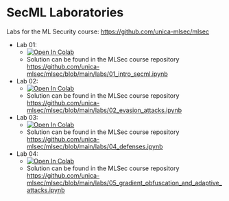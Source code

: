 # SecML Laboratories

Labs for the ML Security course: https://github.com/unica-mlsec/mlsec

* Lab 01: 
  * [![Open In Colab](https://colab.research.google.com/assets/colab-badge.svg)](https://colab.research.google.com/github/maurapintor/unica_mlsec_labs/blob/HEAD/01_intro_secml.ipynb)
  * Solution can be found in the MLSec course repository https://github.com/unica-mlsec/mlsec/blob/main/labs/01_intro_secml.ipynb
* Lab 02:
  * [![Open In Colab](https://colab.research.google.com/assets/colab-badge.svg)](
https://colab.research.google.com/github/maurapintor/unica_mlsec_labs/blob/HEAD/02_evasion_attacks.ipynb)
  * Solution can be found in the MLSec course repository https://github.com/unica-mlsec/mlsec/blob/main/labs/02_evasion_attacks.ipynb
* Lab 03:
  * [![Open In Colab](https://colab.research.google.com/assets/colab-badge.svg)](
https://colab.research.google.com/github/maurapintor/unica_mlsec_labs/blob/HEAD/03_defenses.ipynb)
  * Solution can be found in the MLSec course repository https://github.com/unica-mlsec/mlsec/blob/main/labs/04_defenses.ipynb
* Lab 04:
  * [![Open In Colab](https://colab.research.google.com/assets/colab-badge.svg)](https://colab.research.google.com/github/maurapintor/unica_mlsec_labs/blob/HEAD/04_gradient_obfuscation_and_adaptive_attacks.ipynb)
  * Solution can be found in the MLSec course repository https://github.com/unica-mlsec/mlsec/blob/main/labs/05_gradient_obfuscation_and_adaptive_attacks.ipynb  



